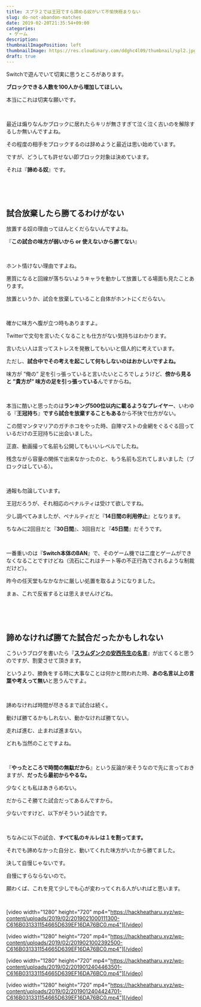 ```yaml
---
title: スプラ２では王冠ですら諦める奴がいて不愉快極まりない
slug: do-not-abandon-matches
date: 2019-02-20T21:35:54+09:00
categories: 
 - ゲーム
description: 
thumbnailImagePosition: left
thumbnailImage: https://res.cloudinary.com/ddghc4l09/thumbnail/spl2.jpg
draft: true
---
```

<!--more-->

Switchで遊んでいて切実に思うところがあります。

<strong>ブロックできる人数を100人から増加してほしい。</strong>

本当にこれは切実な願いです。

&nbsp;

最近は煽りなんかブロックに居れたらキリが無さすぎて泣く泣く古いのを解除するしか無いんですよね。

その程度の相手をブロックするのは辞めようと最近は思い始めています。

ですが、どうしても許せない即ブロック対象は決めています。

それは『<strong>諦める奴</strong>』です。

&nbsp;

&nbsp;
<h2>試合放棄したら勝てるわけがない</h2>
放置する奴の理由ってほんとくだらないんですよね。

『<strong>この試合の味方が弱いから or 使えないから勝てない</strong>』

&nbsp;

ホント情けない理由ですよね。

悪質になると回線が落ちないようキャラを動かして放置してる場面も見たことあります。

放置というか、試合を放棄していること自体がホントにくだらない。

&nbsp;

確かに味方へ腹が立つ時もありますよ。

Twitterで文句を言いたくなることも仕方がない気持ちはわかります。

言いたい人は言ってストレスを発散してもいいと個人的に考えています。

ただし、<strong>試合中でその考えを起こして何もしないのはおかしいですよね。</strong>

味方が ”俺の” 足を引っ張っていると言いたいところでしょうけど、<strong>傍から見ると ”貴方が” 味方の足を引っ張っている</strong>んですからね。

&nbsp;

本当に酷いと思ったのは<strong>ランキング500位以内に載るようなプレイヤー</strong>、いわゆる『<strong>王冠持ち</strong>』<strong>ですら試合を放棄することもある</strong>から不快で仕方がない。

この間マンタマリアのガチホコをやった時、自陣マストの金網をぐるぐる回っているだけの王冠持ちに出会いました。

正直、動画撮って名前も公開してもいいレベルでしたね。

残念ながら容量の関係で出来なかったのと、もう名前も忘れてしまいました（ブロックはしている）。

&nbsp;

通報も勿論しています。

王冠だろうが、それ相応のペナルティは受けて欲しですね。

少し調べてみましたが、ペナルティだと『<strong>14日間の利用停止</strong>』となります。

ちなみに2回目だと『<strong>30日間</strong>』、3回目だと『<strong>45日間</strong>』だそうです。

&nbsp;

一番重いのは『<strong>Switch本体のBAN</strong>』で、そのゲーム機では二度とゲームができなくなることですけどね（流石にこれはチート等の不正行為でされるような制裁だけど）。

昨今の任天堂もなかなかに厳しい処置を取るようになりました。

まぁ、これで反省するとは思えませんけどね。

&nbsp;

&nbsp;
<h2>諦めなければ勝てた試合だったかもしれない</h2>
こういうブログを書いたら『<a href="https://www.google.com/search?q=%E8%AB%A6%E3%82%81%E3%81%9F%E3%82%89%E3%81%9D%E3%81%93%E3%81%A7%E8%A9%A6%E5%90%88%E7%B5%82%E4%BA%86&amp;source=lnms&amp;tbm=isch&amp;sa=X&amp;ved=0ahUKEwih3N-MqMrgAhWMxrwKHYwyAu0Q_AUIDigB&amp;biw=905&amp;bih=912"><strong>スラムダンクの安西先生の名言</strong></a>』が出てくると思うのですが、割愛させて頂きます。

というより、勝負をする時に大事なことは何かと問われた時、<strong>あの名言以上の言葉や考えって無い</strong>と思うんですよ。

&nbsp;

諦めなければ時間が尽きるまで試合は続く。

動けば勝てるかもしれない、動かなければ勝てない。

走れば進む、止まれば進まない。

どれも当然のことですよね。

&nbsp;

『<strong>やったところで時間の無駄だから</strong>』という反論が来そうなので先に言っておきますが、<strong>だったら最初からやるな。</strong>

少なくとも私はあきらめない。

だからこそ勝てた試合だってあるんですから。

少ないですけど、以下がそういう試合です。

&nbsp;

ちなみに以下の試合、<strong>すべて私のキルレは１を割ってます。</strong>

それでも諦めなかった自分と、動いてくれた味方がいたから勝てました。

決して自慢じゃないです。

自慢にすらならないので。

願わくば、これを見て少しでも心が変わってくれる人がいればと思います。

&nbsp;

[video width="1280" height="720" mp4="https://hackheatharu.xyz/wp-content/uploads/2019/02/2019021000111300-C616B031331154665D639EF16DA76BC0.mp4"][/video]

[video width="1280" height="720" mp4="https://hackheatharu.xyz/wp-content/uploads/2019/02/2019021002392500-C616B031331154665D639EF16DA76BC0.mp4"][/video]

[video width="1280" height="720" mp4="https://hackheatharu.xyz/wp-content/uploads/2019/02/2019012404463501-C616B031331154665D639EF16DA76BC0.mp4"][/video]

[video width="1280" height="720" mp4="https://hackheatharu.xyz/wp-content/uploads/2019/02/2019012404424701-C616B031331154665D639EF16DA76BC0.mp4"][/video]
